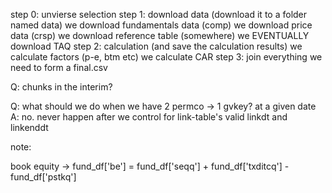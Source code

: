 step 0: unvierse selection
step 1: download data (download it to a folder named data)
    we download fundamentals data (comp)
    we download price data (crsp)
    we download reference table (somewhere)
    we EVENTUALLY download TAQ 
step 2: calculation (and save the calculation results)
    we calculate factors (p-e, btm etc)
    we calculate CAR 
step 3: join everything we need to form a final.csv



Q: chunks in the interim?

Q: what should we do when we have 2 permco -> 1 gvkey? at a given date 
A: no. never happen after we control for link-table's valid linkdt and linkenddt


note:

book equity -> fund_df['be'] = fund_df['seqq'] + fund_df['txditcq'] - fund_df['pstkq']
